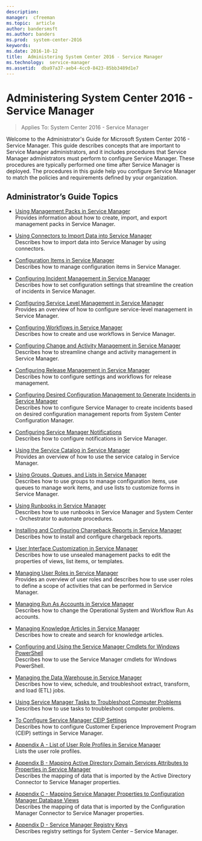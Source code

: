 ```yaml
---
description:  
manager:  cfreeman
ms.topic:  article
author: bandersmsft
ms.author: banders
ms.prod:  system-center-2016
keywords:  
ms.date: 2016-10-12
title:  Administering System Center 2016 - Service Manager
ms.technology:  service-manager
ms.assetid:  dba97a37-aeb4-4cc0-8423-85bb3489d1e7
---
```


# Administering System Center 2016 - Service Manager

>Applies To: System Center 2016 - Service Manager

Welcome to the Administrator's Guide for Microsoft System Center 2016 - Service Manager. This guide describes concepts that are important to Service Manager administrators, and it includes procedures that Service Manager administrators must perform to configure Service Manager. These procedures are typically performed one time after Service Manager is deployed. The procedures in this guide help you configure Service Manager to match the policies and requirements defined by your organization.


## Administrator’s Guide Topics

- [Using Management Packs in Service Manager](admin-using-management-packs-in-system-center-2016-service-manager.md)  
    Provides information about how to create, import, and export management packs in Service Manager.

- [Using Connectors to Import Data into Service Manager](admin-using-connectors-to-import-data-into-system-center-2016-service-manager.md)  
    Describes how to import data into Service Manager by using connectors.

- [Configuration Items in Service Manager](admin-configuration-items-in-system-center-2016-service-manager.md)  
    Describes how to manage configuration items in Service Manager.

- [Configuring Incident Management in Service Manager](admin-configuring-incident-management-in-system-center-2016-service-manager.md)  
    Describes how to set configuration settings that streamline the creation of incidents in Service Manager.

- [Configuring Service Level Management in Service Manager](admin-configuring-service-level-management-in-system-center-2016-service-manager.md)  
    Provides an overview of how to configure service-level management in Service Manager.

- [Configuring Workflows in Service Manager](admin-configuring-workflows-in-system-center-2016-service-manager.md)  
    Describes how to create and use workflows in Service Manager.

- [Configuring Change and Activity Management in Service Manager](admin-configuring-change-and-activity-management-in-system-center-2016-service-manager.md)  
    Describes how to streamline change and activity management in Service Manager.

- [Configuring Release Management in Service Manager](admin-configuring-release-management-in-system-center-2016-service-manager.md)  
    Describes how to configure settings and workflows for release management.

- [Configuring Desired Configuration Management to Generate Incidents in Service Manager](admin-configuring-desired-configuration-management-to-generate-incidents-in-system-center-2016-service-manager.md)  
    Describes how to configure Service Manager to create incidents based on desired configuration management reports from System Center Configuration Manager.

- [Configuring Service Manager Notifications](admin-configuring-system-center-2016-service-manager-notifications.md)  
    Describes how to configure notifications in Service Manager.

- [Using the Service Catalog in Service Manager](admin-using-the-service-catalog-in-system-center-2016-service-manager.md)  
    Provides an overview of how to use the service catalog in Service Manager.

- [Using Groups, Queues, and Lists in Service Manager](admin-using-groups-queues-and-lists-in-system-center-2016-service-manager.md)  
    Describes how to use groups to manage configuration items, use queues to manage work items, and use lists to customize forms in Service Manager.

- [Using Runbooks in Service Manager](admin-using-runbooks-in-system-center-2016-service-manager.md)  
    Describes how to use runbooks in Service Manager and System Center - Orchestrator to automate procedures.

- [Installing and Configuring Chargeback Reports in Service Manager](admin-installing-and-configuring-chargeback-reports-in-system-center-2016-service-manager.md)  
    Describes how to install and configure chargeback reports.

- [User Interface Customization in Service Manager](admin-user-interface-customization-in-system-center-2016-service-manager.md)  
    Describes how to use unsealed management packs to edit the properties of views, list items, or templates.

- [Managing User Roles in Service Manager](admin-managing-user-roles-in-system-center-2016-service-manager.md)  
    Provides an overview of user roles and describes how to use user roles to define a scope of activities that can be performed in Service Manager.

- [Managing Run As Accounts in Service Manager](admin-managing-run-as-accounts-in-system-center-2016-service-manager.md)  
    Describes how to change the Operational System and Workflow Run As accounts.

- [Managing Knowledge Articles in Service Manager](admin-managing-knowledge-articles-in-system-center-2016-service-manager.md)  
    Describes how to create and search for knowledge articles.

- [Configuring and Using the Service Manager Cmdlets for Windows PowerShell](admin-configuring-and-using-the-system-center-2016-service-manager-cmdlets-for-windows-powershell.md)   
    Describes how to use the Service Manager cmdlets for Windows PowerShell.

- [Managing the Data Warehouse in Service Manager](admin-managing-the-data-warehouse-in-system-center-2016-service-manager.md)  
    Describes how to view, schedule, and troubleshoot extract, transform, and load (ETL) jobs.

- [Using Service Manager Tasks to Troubleshoot Computer Problems](admin-using-service-manager-tasks-to-troubleshoot-computer-problems.md)  
    Describes how to use tasks to troubleshoot computer problems.

- [To Configure Service Manager CEIP Settings](admin-configure-system-center-2016-service-manager-ceip-settings.md)  
    Describes how to configure Customer Experience Improvement Program (CEIP) settings in Service Manager.

- [Appendix A - List of User Role Profiles in Service Manager](admin-appendix-a-list-of-user-role-profiles-in-system-center-2016-service-manager.md)  
    Lists the user role profiles.

- [Appendix B - Mapping Active Directory Domain Services Attributes to Properties in Service Manager](admin-appendix-b-mapping-active-directory-domain-services-attributes-to-properties-in-system-center-2016-service-manager.md)  
    Describes the mapping of data that is imported by the Active Directory Connector to Service Manager properties.

- [Appendix C - Mapping Service Manager Properties to Configuration Manager Database Views](admin-appendix-c-mapping-system-center-2016-service-manager-properties-to-configuration-manager-database-views.md)  
    Describes the mapping of data that is imported by the Configuration Manager Connector to Service Manager properties.

- [Appendix D - Service Manager Registry Keys](admin-appendix-d-system-center-2016-service-manager-registry-keys.md)  
    Describes registry settings for System Center – Service Manager.
